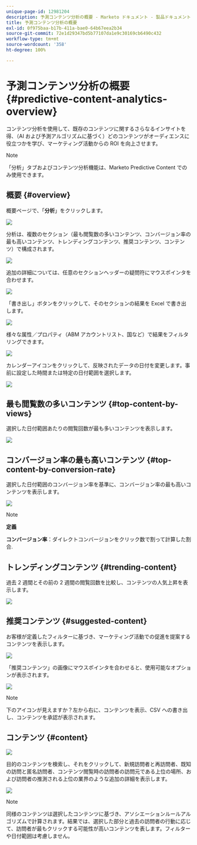 ```yaml
---
unique-page-id: 12981204
description: 予測コンテンツ分析の概要 - Marketo ドキュメント - 製品ドキュメント
title: 予測コンテンツ分析の概要
exl-id: 0f975baa-b17b-411a-bae0-64b67eea2b34
source-git-commit: 72e1d29347bd5b77107da1e9c30169cb6490c432
workflow-type: tm+mt
source-wordcount: '358'
ht-degree: 100%

---
```


# 予測コンテンツ分析の概要 {#predictive-content-analytics-overview}

コンテンツ分析を使用して、既存のコンテンツに関するさらなるインサイトを得、（AI および予測アルゴリズムに基づく）どのコンテンツがオーディエンスに役立つかを学び、マーケティング活動からの ROI を向上させます。

>[!NOTE]
>
>「分析」タブおよびコンテンツ分析機能は、Marketo Predictive Content でのみ使用できます。

## 概要 {#overview}

概要ページで、「**分析**」をクリックします。

![](assets/one.png)

分析は、複数のセクション（最も閲覧数の多いコンテンツ、コンバージョン率の最も高いコンテンツ、トレンディングコンテンツ、推奨コンテンツ、コンテンツ）で構成されます。

![](assets/new-2.png)

追加の詳細については、任意のセクションヘッダーの疑問符にマウスポインタを合わせます。

![](assets/new-3.png)

「書き出し」ボタンをクリックして、そのセクションの結果を Excel で書き出します。

![](assets/new-3point5.png)

様々な属性／プロパティ（ABM アカウントリスト、国など）で結果をフィルタリングできます。

![](assets/pca.png)

カレンダーアイコンをクリックして、反映されたデータの日付を変更します。事前に設定した時間または特定の日付範囲を選択します。

![](assets/dates.png)

## 最も閲覧数の多いコンテンツ {#top-content-by-views}

選択した日付範囲あたりの閲覧回数が最も多いコンテンツを表示します。

![](assets/new-6.png)

## コンバージョン率の最も高いコンテンツ {#top-content-by-conversion-rate}

選択した日付範囲のコンバージョン率を基準に、コンバージョン率の最も高いコンテンツを表示します。

![](assets/new-7.png)

>[!NOTE]
>
>**定義**
>
>**コンバージョン率**：ダイレクトコンバージョンをクリック数で割って計算した割合.

## トレンディングコンテンツ {#trending-content}

過去 2 週間とその前の 2 週間の閲覧回数を比較し、コンテンツの人気上昇を表示します。

![](assets/new-8.png)

## 推奨コンテンツ {#suggested-content}

お客様が定義したフィルターに基づき、マーケティング活動での促進を提案するコンテンツを表示します。

![](assets/image2017-10-3-10-3a18-3a35.png)

「推奨コンテンツ」の画像にマウスポインタを合わせると、使用可能なオプションが表示されます。

![](assets/image2017-10-3-10-3a21-3a37.png)

>[!NOTE]
>
>下のアイコンが見えますか？左から右に、コンテンツを表示、CSV への書き出し、コンテンツを承認が表示されます。

## コンテンツ {#content}

![](assets/image2017-10-3-10-3a22-3a24.png)

目的のコンテンツを検索し、それをクリックして、新規訪問者と再訪問者、既知の訪問と匿名訪問者、コンテンツ閲覧時の訪問者の訪問元である上位の場所、および訪問者の推測される上位の業界のような追加の詳細を表示します。

![](assets/image2017-10-3-10-3a23-3a40.png)

>[!NOTE]
>
>同様のコンテンツは選択したコンテンツに基づき、アソシエーションルールアルゴリズムで計算されます。結果では、選択した部分と過去の訪問者の行動に応じて、訪問者が最もクリックする可能性が高いコンテンツを表します。フィルターや日付範囲は考慮しません。
